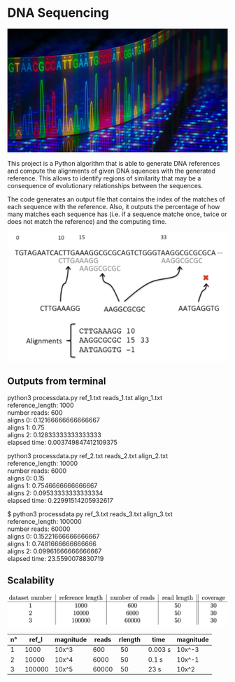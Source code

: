 # DNA Sequencing 

![DNA_image](https://github.com/tlemenestrel/swe_scientific_projects/blob/master/genome_processing/images/dna.jpg)

This project is a Python algorithm that is able to generate DNA references and 
compute the alignments of given DNA squences with the generated reference. This
allows to identify regions of similarity that may be a consequence of 
evolutionary relationships between the sequences. <br/>

The code generates an output file that contains the index of the matches of each 
sequence with the reference. Also, it outputs the percentage of how many matches
each sequence has (i.e. if a sequence matche once, twice or does not match the 
reference) and the computing time.

![Brief_image](https://github.com/tlemenestrel/swe_scientific_projects/blob/master/genome_processing/images/alignments.png)

## Outputs from terminal

python3 processdata.py ref_1.txt reads_1.txt align_1.txt<br/>
reference_length: 1000<br/>
number reads: 600<br/>
aligns 0: 0.12166666666666667<br/>
aligns 1: 0.75<br/>
aligns 2: 0.12833333333333333<br/>
elapsed time: 0.003749847412109375<br/>

python3 processdata.py ref_2.txt reads_2.txt align_2.txt <br/>
reference_length: 10000<br/>
number reads: 6000<br/>
aligns 0: 0.15<br/>
aligns 1: 0.7546666666666667<br/>
aligns 2: 0.09533333333333334<br/>
elapsed time: 0.22991514205932617<br/>

$ python3 processdata.py ref_3.txt reads_3.txt align_3.txt<br/>
reference_length: 100000<br/>
number reads: 60000<br/>
aligns 0: 0.15221666666666667<br/>
aligns 1: 0.7481666666666666<br/>
aligns 2: 0.09961666666666667<br/>
elapsed time: 23.5590078830719<br/>

## Scalability

![Datasets_image](https://github.com/tlemenestrel/swe_scientific_projects/blob/master/genome_processing/images/datasets.png)

|n°| ref_l	 |  magnitude	|reads	| rlength | time   |   magnitude
|---|---|---|---|---|---|---|
|1 | 1000       |10x^3 		| 600    | 50    | 0.003 s |10x^-3
|2 | 10000      |10x^4		| 6000   | 50    | 0.1   s |10x^-1
|3 | 100000     |10x^5	    | 60000  | 50    | 23    s |10x^2
